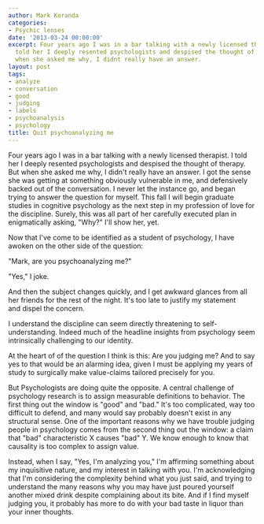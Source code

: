 ```yaml
---
author: Mark Koranda
categories:
- Psychic lenses
date: '2013-03-24 00:00:00'
excerpt: Four years ago I was in a bar talking with a newly licensed therapist. I
  told her I deeply resented psychologists and despised the thought of therapy. But
  when she asked me why, I didnt really have an answer.
layout: post
tags:
- analyze
- conversation
- good
- judging
- labels
- psychoanalysis
- psychology
title: Quit psychoanalyzing me
---
```





Four years ago I was in a bar talking with a newly licensed therapist. I told her I deeply resented psychologists and despised the thought of therapy. But when she asked me why, I didn't really have an answer. I got the sense she was getting at something obviously vulnerable in me, and defensively backed out of the conversation. I never let the instance go, and began trying to answer the question for myself. This fall I will begin graduate studies in cognitive psychology as the next step in my profession of love for the discipline. Surely, this was all part of her carefully executed plan in enigmatically asking, "Why?" I'll show her, yet.

Now that I've come to be identified as a student of psychology, I have awoken on the other side of the question:

"Mark, are you psychoanalyzing me?"

"Yes," I joke.

And then the subject changes quickly, and I get awkward glances from all her friends for the rest of the night. It's too late to justify my statement and dispel the concern.

I understand the discipline can seem directly threatening to self-understanding. Indeed much of the headline insights from psychology seem intrinsically challenging to our identity.

At the heart of of the question I think is this: Are you judging me? And to say yes to that would be an alarming idea, given I must be applying my years of study to surgically make value-claims tailored precisely for you.

But Psychologists are doing quite the opposite. A central challenge of psychology research is to assign measurable definitions to behavior. The first thing out the window is "good" and "bad." It's too complicated, way too difficult to defend, and many would say probably doesn't exist in any structural sense. One of the important reasons why we have trouble judging people in psychology comes from the second thing out the window: a claim that "bad" characteristic X causes "bad" Y. We know enough to know that causality is too complex to assign value.

Instead, when I say, "Yes, I'm analyzing you," I'm affirming something about my inquisitive nature, and my interest in talking with you. I'm acknowledging that I'm considering the complexity behind what you just said, and trying to understand the many reasons why you may have just poured yourself another mixed drink despite complaining about its bite. And if I find myself judging you, it probably has more to do with your bad taste in liquor than your inner thoughts.